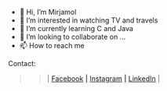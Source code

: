 - 👋 Hi, I’m Mirjamol
- 👀 I’m interested in watching TV and travels
- 🌱 I’m currently learning C and Java
- 💞️ I’m looking to collaborate on ...
- 📫 How to reach me 



Contact:

>>| 
<a href="https://facebook.com/holmonalp">Facebook</a> **|**
<a href="https://instagram.com/holmonalp">Instagram</a> **|**
<a href="https://linkedin.com/holmonalp">LinkedIn</a>
>>|
<!---
holmon-alp/holmon-alp is a ✨ special ✨ repository because its `README.md` (this file) appears on your GitHub profile.
You can click the Preview link to take a look at your changes.
--->
